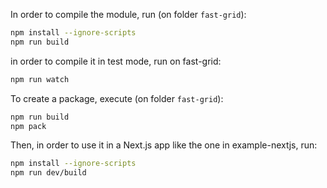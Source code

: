 In order to compile the module, run (on folder `fast-grid`):

```bash
npm install --ignore-scripts
npm run build
```

in order to compile it in test mode, run on fast-grid:

```bash
npm run watch
```

To create a package, execute (on folder `fast-grid`):

```bash
npm run build
npm pack
```

Then, in order to use it in a Next.js app like the one in example-nextjs, run:
```bash
npm install --ignore-scripts
npm run dev/build
```